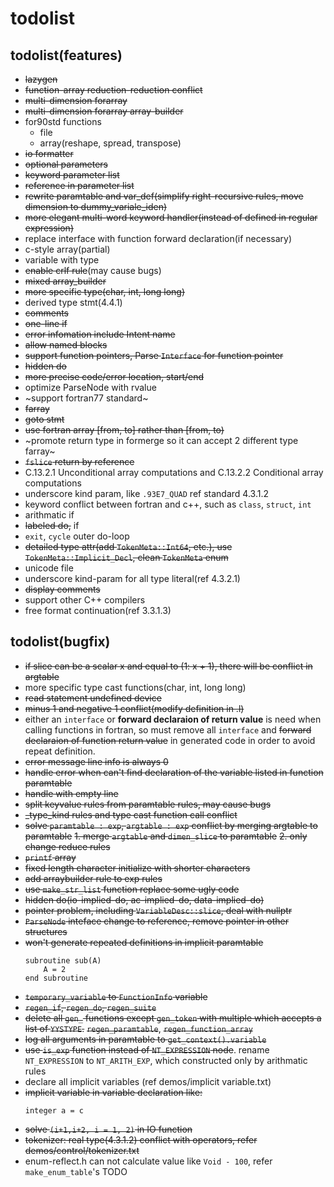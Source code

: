 # todolist
## todolist(features)
- ~~lazygen~~
- ~~function-array reduction-reduction conflict~~
- ~~multi-dimension forarray~~
- ~~multi-dimension forarray array-builder~~
- for90std functions
	- file
	- array(reshape, spread, transpose)
- ~~io formatter~~
- ~~optional parameters~~
- ~~keyword parameter list~~
- ~~reference in parameter list~~
- ~~rewrite paramtable and var_def(simplify right-recursive rules, move dimension to dummy_variale_iden)~~
- ~~more elegant multi-word keyword handler(instead of defined in regular expression)~~
- replace interface with function forward declaration(if necessary)
- c-style array(partial)
- variable with type
- ~~enable crlf rule~~(may cause bugs)
- ~~mixed array_builder~~
- ~~more specific type(char, int, long long)~~
- derived type stmt(4.4.1)
- ~~comments~~
- ~~one-line if~~
- ~~error infomation include Intent name~~
- ~~allow named blocks~~
- ~~support function pointers, Parse `Interface` for function pointer~~
- ~~hidden do~~
- ~~more precise code/error location, start/end~~
- optimize ParseNode with rvalue
- ~support fortran77 standard~
- ~~farray~~
- ~~goto stmt~~
- ~~use fortran array [from, to] rather than [from, to)~~
- ~promote return type in formerge so it can accept 2 different type farray~
- ~~`fslice` return by reference~~
- C.13.2.1 Unconditional array computations and C.13.2.2 Conditional array computations
- underscore kind param, like `.93E7_QUAD` ref standard 4.3.1.2
- keyword conflict between fortran and c++, such as `class`, `struct`, `int`
- arithmatic if
- ~~labeled do,~~ if
- `exit`, `cycle` outer do-loop
- ~~detailed type attr(add `TokenMeta::Int64`, etc.), use `TokenMeta::Implicit_Decl`, clean `TokenMeta` enum~~
- unicode file
- underscore kind-param for all type literal(ref 4.3.2.1)
- ~~display comments~~
- support other C++ compilers
- free format continuation(ref 3.3.1.3)

## todolist(bugfix)
- ~~if slice can be a scalar x and equal to (1: x + 1), there will be conflict in argtable~~
- more specific type cast functions(char, int, long long)
- ~~read statement undefined device~~
- ~~minus 1 and negative 1 conflict(modify definition in .l)~~
- either an `interface` or **forward declaraion of return value** is need when calling functions in fortran, so must remove all `interface` and ~~forward declaraion of function return value~~ in generated code in order to avoid repeat definition.
- ~~error message line info is always 0~~
- ~~handle error when can't find declaration of the variable listed in function paramtable~~
- ~~handle with empty line~~
- ~~split keyvalue rules from paramtable rules, may cause bugs~~
- ~~_type_kind rules and type cast function call conflict~~
- ~~solve `paramtable : exp`, `argtable : exp` conflict by merging argtable to paramtable~~
	~~1. merge `argtable` and `dimen_slice` to paramtable~~
	~~2. only change reduce rules~~
- ~~`printf` array~~
- ~~fixed length character initialize with shorter characters~~
- ~~add arraybuilder rule to exp rules~~
- ~~use `make_str_list` function replace some ugly code~~
- ~~hidden do(io-implied-do, ac-implied-do, data-implied-do)~~
- ~~pointer problem, including `VariableDesc::slice`, deal with nullptr~~
- ~~`ParseNode` inteface change to reference, remove pointer in other structures~~
- ~~won't generate repeated definitions in implicit paramtable~~
    ```
    subroutine sub(A)
	    A = 2
    end subroutine
    ```
- ~~`temporary_variable` to `FunctionInfo` variable~~
- ~~`regen_if`, `regen_do`, `regen_suite`~~
- ~~delete all `gen_` functions except `gen_token` with multiple which accepts a list of `YYSTYPE`.~~ ~~`regen_paramtable`~~, ~~`regen_function_array`~~
- ~~log all arguments in paramtable to `get_context().variable`~~
- ~~use `is_exp` function instead of `NT_EXPRESSION` node~~. rename `NT_EXPRESSION` to `NT_ARITH_EXP`, which constructed only by arithmatic rules
- declare all implicit variables (ref demos/implicit variable.txt)
- ~~implicit variable in variable declaration like:~~
    ```
    integer a = c
    ```
- ~~solve `(i+1,i+2, i = 1, 2)` in IO function~~
- ~~tokenizer: real type(4.3.1.2) conflict with operators, refer demos/control/tokenizer.txt~~
- enum-reflect.h can not calculate value like `Void - 100`, refer `make_enum_table`'s TODO
